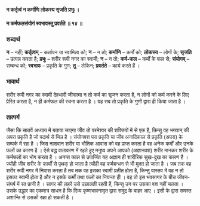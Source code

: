#### न कर्तृत्वं न कर्माणि लोकस्य सृजति प्रभुः ।
#### न कर्मफलसंयोगं स्वभावस्तु प्रवर्तते ॥ १४ ॥

### शब्दार्थ

**न** – नहीं; **कर्तृत्वम्** – कर्तापन या स्वामित्व को; **न** – न तो; **कर्माणि** – कर्मों को; **लोकस्य** – लोगों के; **सृजति** – उत्पन्न करता है; **प्रभुः** – शरीर  रूपी नगर का स्वामी; **न** – न तो; **कर्म-फल** – कर्मों के फल से; **संयोगम्** – सम्बन्ध को; **स्वभावः** – प्रकृति के गुण; **तु** – लेकिन; **प्रवर्तते** – कार्य करते  हैं ।

### भावार्थ

शरीर रूपी नगर का स्वामी देहधारी जीवात्मा न तो कर्म का सृजन करता है, न लोगों को कर्म करने के लिए प्रेरित करता है, न ही कर्मफल की रचना करता है । यह सब तो प्रकृति के गुणों द्वारा ही किया जाता है ।

### तात्पर्य

जैसा कि सातवें अध्याय में बताया जाएगा जीव तो परमेश्वर की शक्तियों में से एक है, किन्तु वह भगवान् की अपरा प्रकृति है जो पदार्थ से भिन्न है । संयोगवश परा प्रकृति या जीव अनादिकाल से प्रकृति (अपरा) के सम्पर्क में रहा है । जिस नाशवान शरीर या भौतिक आवास को वह प्राप्त करता है वह अनेक कर्मों और उनके फलों का कारण है । ऐसे बद्ध वातावरण में रहते हुए मनुष्य अपने आपको (अज्ञानवश) शरीर मानकर शरीर के कर्मफलों का भोग करता है । अनन्त काल से उपार्जित यह अज्ञान ही शारीरिक सुख-दुख का कारण है । ज्योंही जीव शरीर के कार्यों से पृथक् हो जाता है त्योंही वह कर्मबन्धन से भी मुक्त हो जाता है । जब तक वह शरीर रूपी नगर में निवास करता है तब तक वह इसका स्वामी प्रतीत होता है, किन्तु वास्तव में वह न तो इसका स्वामी होता है और न इसके कर्मों तथा फलों का नियन्ता ही । वह तो इस भवसागर के बीच जीवन-संघर्ष में रत प्राणी है । सागर की लहरें उसे उछालती रहती हैं, किन्तु उन पर उसका वश नहीं चलता । उसके उद्धार का एकमात्र साधन है कि दिव्य कृष्णभावनामृत द्वारा समुद्र के बाहर आए । इसी के द्वारा समस्त अशान्ति से उसकी रक्षा हो सकती है ।